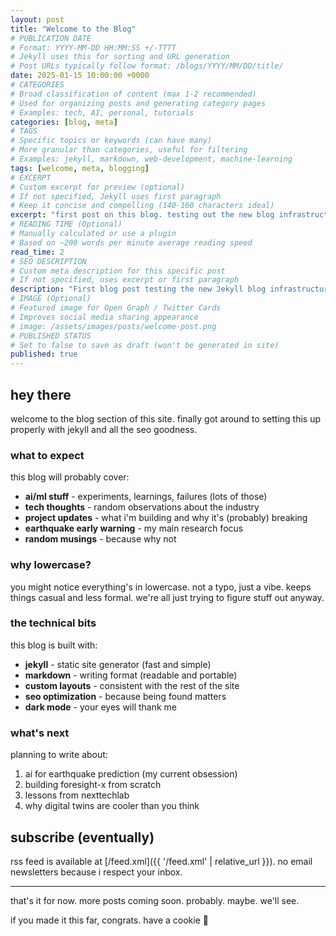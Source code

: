 ```yaml
---
layout: post
title: "Welcome to the Blog"
# PUBLICATION DATE
# Format: YYYY-MM-DD HH:MM:SS +/-TTTT
# Jekyll uses this for sorting and URL generation
# Post URLs typically follow format: /blogs/YYYY/MM/DD/title/
date: 2025-01-15 10:00:00 +0000
# CATEGORIES
# Broad classification of content (max 1-2 recommended)
# Used for organizing posts and generating category pages
# Examples: tech, AI, personal, tutorials
categories: [blog, meta]
# TAGS
# Specific topics or keywords (can have many)
# More granular than categories, useful for filtering
# Examples: jekyll, markdown, web-development, machine-learning
tags: [welcome, meta, blogging]
# EXCERPT
# Custom excerpt for preview (optional)
# If not specified, Jekyll uses first paragraph
# Keep it concise and compelling (140-160 characters ideal)
excerpt: "first post on this blog. testing out the new blog infrastructure and seeing how everything renders."
# READING TIME (Optional)
# Manually calculated or use a plugin
# Based on ~200 words per minute average reading speed
read_time: 2
# SEO DESCRIPTION
# Custom meta description for this specific post
# If not specified, uses excerpt or first paragraph
description: "First blog post testing the new Jekyll blog infrastructure with custom layouts and SEO optimization."
# IMAGE (Optional)
# Featured image for Open Graph / Twitter Cards
# Improves social media sharing appearance
# image: /assets/images/posts/welcome-post.png
# PUBLISHED STATUS
# Set to false to save as draft (won't be generated in site)
published: true
---
```


## hey there

welcome to the blog section of this site. finally got around to setting this up properly with jekyll and all the seo goodness.

### what to expect

this blog will probably cover:

- **ai/ml stuff** - experiments, learnings, failures (lots of those)
- **tech thoughts** - random observations about the industry
- **project updates** - what i'm building and why it's (probably) breaking
- **earthquake early warning** - my main research focus
- **random musings** - because why not

### why lowercase?

you might notice everything's in lowercase. not a typo, just a vibe. keeps things casual and less formal. we're all just trying to figure stuff out anyway.

### the technical bits

this blog is built with:
- **jekyll** - static site generator (fast and simple)
- **markdown** - writing format (readable and portable)
- **custom layouts** - consistent with the rest of the site
- **seo optimization** - because being found matters
- **dark mode** - your eyes will thank me

### what's next

planning to write about:
1. ai for earthquake prediction (my current obsession)
2. building foresight-x from scratch
3. lessons from nexttechlab
4. why digital twins are cooler than you think

## subscribe (eventually)

rss feed is available at [/feed.xml]({{ '/feed.xml' | relative_url }}). no email newsletters because i respect your inbox.

---

that's it for now. more posts coming soon. probably. maybe. we'll see.

if you made it this far, congrats. have a cookie 🍪
